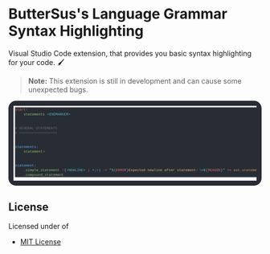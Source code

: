 # ButterSus's Language Grammar Syntax Highlighting

Visual Studio Code extension, that provides you basic syntax highlighting for your code. 🖌

> **Note:** This extension is still in development and can cause some unexpected bugs.

<div style="background: #282C34; display: flex; width: fit-content; height: fit-content; padding: 10px; border-radius: 15px">
<img src="code.svg" alt="example of code" style="overflow-x: scroll">
</div>

## License

Licensed under of

* [MIT License](LICENSE)
